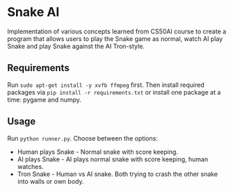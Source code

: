 # Snake AI

Implementation of various concepts learned from CS50AI course to create a program that allows users to play the Snake game as normal, watch AI play Snake and play Snake against the AI Tron-style.

## Requirements

Run `sudo apt-get install -y xvfb ffmpeg` first. Then install required packages via `pip install -r requirements.txt` or install one package at a time: pygame and numpy.

## Usage

Run `python runner.py`. Choose between the options:
- Human plays Snake - Normal snake with score keeping.
- AI plays Snake - AI plays normal snake with score keeping, human watches. 
- Tron Snake - Human vs AI snake. Both trying to crash the other snake into walls or own body.